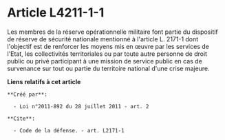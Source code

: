# Article L4211-1-1

Les membres de la réserve opérationnelle militaire font partie du dispositif de réserve de sécurité nationale mentionné à
l'article L. 2171-1 dont l'objectif est de renforcer les moyens mis en œuvre par les services de l'Etat, les collectivités
territoriales ou par toute autre personne de droit public ou privé participant à une mission de service public en cas de
survenance sur tout ou partie du territoire national d'une crise majeure.

**Liens relatifs à cet article**

	**Créé par**:

	  - Loi n°2011-892 du 28 juillet 2011 - art. 2

	**Cite**:

	  - Code de la défense. - art. L2171-1
